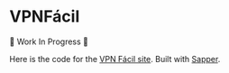 # VPNFácil

🚧 Work In Progress 🚧

Here is the code for the [VPN Fácil site](https://vpnfacil.com). Built with [Sapper](https://sapper.svelte.dev/).
